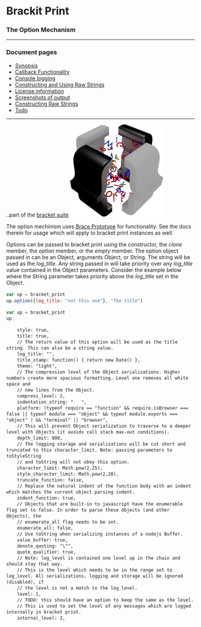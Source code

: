 # Brackit Print
### The Option Mechanism

----

### Document pages
* [Synopsis](https://github.com/restarian/bracket_print/blob/master/doc/README.md)
* [Callback Functionality](https://github.com/restarian/bracket_print/blob/master/doc/as_callback.md)
* [Console logging ](https://github.com/restarian/bracket_print/blob/master/doc/as_logger.md)
* [Constructing and Using Raw Strings ](https://github.com/restarian/bracket_print/blob/master/doc/as_string.md)
* [License information](https://github.com/restarian/bracket_print/blob/master/doc/license.md)
* [Screenshots of output ](https://github.com/restarian/bracket_print/blob/master/doc/screenshot.md)
* [Constructing Raw Strings ](https://github.com/restarian/bracket_print/blob/master/doc/titles.md)
* [Todo](https://github.com/restarian/bracket_print/blob/master/doc/todo.md)

----

..part of the [bracket suite](https://github.com/restarian/restarian/blob/master/bracket/readme.md)
![bracket](https://raw.githubusercontent.com/restarian/restarian/master/bracket/doc/image/bracket_logo_small.png)

The option mechinism uses [Brace Prototype](httpsL//npmjs.org/packages/brace_prototype) for functionality. See the docs therein for usage which will apply to bracket print instances as well.


Options can be passed to bracket print using the constructor, the *clone* member, the *option* member, or the *empty* member. The option object passed in can be an Object, arguments Object, or String. The string will be used as the *log_title*. Any string passed in will take priority over any *log_title* value contained in the Object parameters.
Consider the example below where the String parameter takes priority above the *log_title* set in the Object.

```javascript
var up = bracket_print
up.option({log_title: "not this one"}, "The title")

```


```javascript
var up = bracket_print
up.

```

		style: true,
		title: true,
		// The return value of this option will be used as the title string. This can also be a string value.
		log_title: "",
		title_stamp: function() { return new Date() },
		theme: "light",
		// The compression level of the Object serializations. Higher numbers create more spacious formatting. Level one removes all white space and 
		// new lines from the Object.
		compress_level: 2,
		indentation_string: "   ",
		platform: (typeof require == "function" && require.isBrowser === false || typeof module === "object" && typeof module.exports === "object" ) && "terminal" || "browser",
		// This will prevent Object serialization to traverse to a deeper level with Objects (it avoids call stack max-out conditions).
		depth_limit: 800,
		// The logging storage and serializations will be cut short and truncated to this character_limit. Note: passing parameters to toStyleString
		// and toString will not obey this option.
		character_limit: Math.pow(2,25),
		style_character_limit: Math.pow(2,28),
		truncate_function: false,
		// Replace the natural indent of the function body with an indent which matches the current object parsing indent.
		indent_function: true,
		// Objects that are built-in to javascript have the enumerable flag set to false. In order to parse these Objects (and other Objects), the
		// enumerate_all flag needs to be set.
		enumerate_all: false,
		// Use toString when serializing instances of a nodejs Buffer.
		value_buffer: true,
		denote_quoting: "\"",
		quote_qualifier: true,
		// Note: log_level is contained one level up in the chain and should stay that way.
		// This is the level which needs to be in the range set to log_level. All serializations, logging and storage will be ignored (disabled), if
		// the level is not a match to the log_level.
		level: 1,
		// TODO: this should have an option to keep the same as the level.
		// This is used to set the level of any messages which are logged internally in bracket print.
		internal_level: 2,
